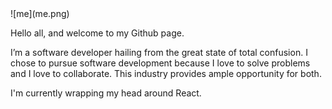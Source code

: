 

<div align=”center”>![me](me.png)</div> 

Hello all, and welcome to my Github page.

I’m a software developer hailing from the great state of total confusion. I chose to pursue software
development because I love to solve problems and I love to collaborate. This industry provides ample opportunity for both. 

I'm currently wrapping my head around React. 
